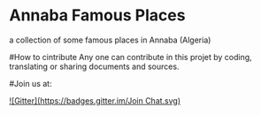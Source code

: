 Annaba Famous Places
====================

a collection of some famous places in Annaba (Algeria)

#How to cintribute
Any one can contribute in this projet by coding, translating or sharing documents and sources.



#Join us at:

[![Gitter](https://badges.gitter.im/Join Chat.svg)](https://gitter.im/mohsenuss91/AnnabaFamousPlacesIllustration?utm_source=badge&utm_medium=badge&utm_campaign=pr-badge&utm_content=badge)



 

